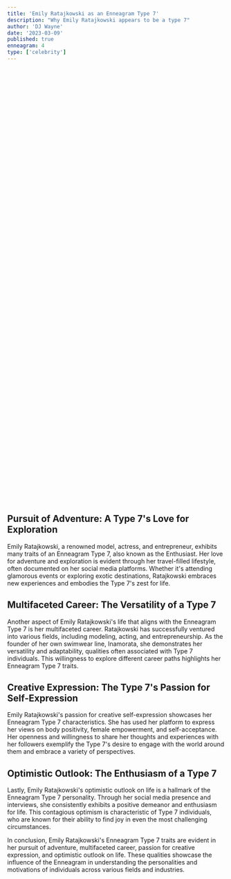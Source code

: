 ```yaml
---
title: 'Emily Ratajkowski as an Enneagram Type 7'
description: "Why Emily Ratajkowski appears to be a type 7"
author: 'DJ Wayne'
date: '2023-03-09'
published: true
enneagram: 4
type: ['celebrity']
---
```


<script>
	import  PopCard  from "../../lib/components/atoms/PopCard.svelte";
</script>
<div
	style="display: flex;
    justify-content: center;
	height: 100vh;
	max-height: 1000px;"
>
	<PopCard
		image={`/types/7s/${'Emily_Ratajkowski'}.webp`}
		showIcon={false}
		text="Emily Ratajkowski"
		subtext=""
	/>
</div>


## Pursuit of Adventure: A Type 7's Love for Exploration
Emily Ratajkowski, a renowned model, actress, and entrepreneur, exhibits many traits of an Enneagram Type 7, also known as the Enthusiast. Her love for adventure and exploration is evident through her travel-filled lifestyle, often documented on her social media platforms. Whether it's attending glamorous events or exploring exotic destinations, Ratajkowski embraces new experiences and embodies the Type 7's zest for life.

## Multifaceted Career: The Versatility of a Type 7
Another aspect of Emily Ratajkowski's life that aligns with the Enneagram Type 7 is her multifaceted career. Ratajkowski has successfully ventured into various fields, including modeling, acting, and entrepreneurship. As the founder of her own swimwear line, Inamorata, she demonstrates her versatility and adaptability, qualities often associated with Type 7 individuals. This willingness to explore different career paths highlights her Enneagram Type 7 traits.

## Creative Expression: The Type 7's Passion for Self-Expression
Emily Ratajkowski's passion for creative self-expression showcases her Enneagram Type 7 characteristics. She has used her platform to express her views on body positivity, female empowerment, and self-acceptance. Her openness and willingness to share her thoughts and experiences with her followers exemplify the Type 7's desire to engage with the world around them and embrace a variety of perspectives.

## Optimistic Outlook: The Enthusiasm of a Type 7
Lastly, Emily Ratajkowski's optimistic outlook on life is a hallmark of the Enneagram Type 7 personality. Through her social media presence and interviews, she consistently exhibits a positive demeanor and enthusiasm for life. This contagious optimism is characteristic of Type 7 individuals, who are known for their ability to find joy in even the most challenging circumstances.

In conclusion, Emily Ratajkowski's Enneagram Type 7 traits are evident in her pursuit of adventure, multifaceted career, passion for creative expression, and optimistic outlook on life. These qualities showcase the influence of the Enneagram in understanding the personalities and motivations of individuals across various fields and industries.